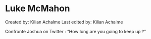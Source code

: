 # Luke McMahon

Created by: Kilian Achalme
Last edited by: Kilian Achalme

Confronte Joshua on Twitter : “How long are you going to keep up ?”